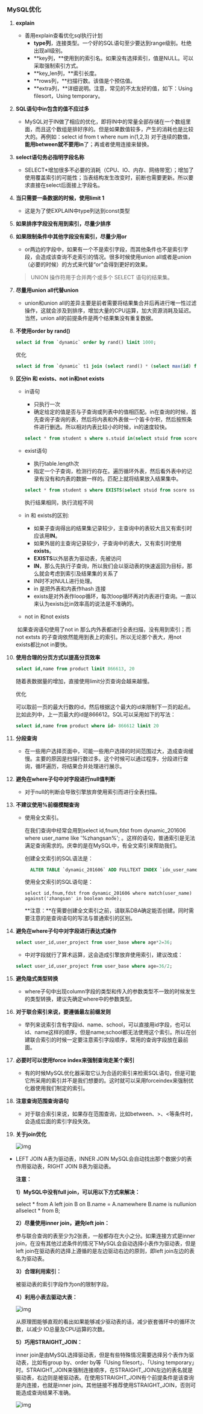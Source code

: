 ### MySQL优化

1. **explain**

   * 善用explain查看优化sql执行计划
     * **type列**，连接类型。一个好的SQL语句至少要达到range级别。杜绝出现all级别。
     * **key列，**使用到的索引名。如果没有选择索引，值是NULL。可以采取强制索引方式。
     * **key_len列，**索引长度。
     * **rows列，**扫描行数。该值是个预估值。
     * **extra列，**详细说明。注意，常见的不太友好的值，如下：Using filesort，Using temporary。

2. **SQL语句中in包含的值不应过多**

   * MySQL对于IN做了相应的优化，即将IN中的常量全部存储在一个数组里面，而且这个数组是排好序的。但是如果数值较多，产生的消耗也是比较大的。再例如：select id from t where num in(1,2,3) 对于连续的数值，**能用between就不要用in**了；再或者使用连接来替换。 

3. **select语句务必指明字段名称**

   * SELECT*增加很多不必要的消耗（CPU、IO、内存、网络带宽）；增加了使用覆盖索引的可能性；当表结构发生改变时，前断也需要更新。所以要求直接在select后面接上字段名。 

4. **当只需要一条数据的时候，使用limit 1**

   * 这是为了使EXPLAIN中type列达到const类型 

5. **如果排序字段没有用到索引，尽量少排序**

6. **如果限制条件中其他字段没有索引，尽量少用or**

   * or两边的字段中，如果有一个不是索引字段，而其他条件也不是索引字段，会造成该查询不走索引的情况。很多时候使用union all或者是union（必要的时候）的方式来代替“or”会得到更好的效果。 

   > UNION 操作符用于合并两个或多个 SELECT 语句的结果集。 

7. **尽量用union all代替union**

   * union和union all的差异主要是前者需要将结果集合并后再进行唯一性过滤操作，这就会涉及到排序，增加大量的CPU运算，加大资源消耗及延迟。当然，union all的前提条件是两个结果集没有重复数据。 

8. **不使用order by rand()**

   ```sql
   select id from `dynamic` order by rand() limit 1000;
   ```

   优化

   ```sql
   select id from `dynamic` t1 join (select rand() * (select max(id) from `dynamic`) as nid) t2 on t1.id > t2.nidlimit 1000;
   ```

9. **区分in 和 exists、not in和not exists**

   * in语句
     * 只执行一次
     * 确定给定的值是否与子查询或列表中的值相匹配。in在查询的时候，首先查询子查询的表，然后将内表和外表做一个笛卡尔积，然后按照条件进行删选。所以相对内表比较小的时候，in的速度较快。

     ```sql
     select * from student s where s.stuid in(select stuid from score ss where ss.stuid = s.stuid)
     ```

   * exist语句

     * 执行table.length次
     * 指定一个子查询，检测行的存在。遍历循环外表，然后看外表中的记录有没有和内表的数据一样的。匹配上就将结果放入结果集中。

     ```sql
     select * from student s where EXISTS(select stuid from score ss where ss.stuid = s.stuid)
     ```

     执行结果相同，执行流程不同

   * in 和 exists的区别: 

     - 如果子查询得出的结果集记录较少，主查询中的表较大且又有索引时应该用**IN**。
     - 如果外层的主查询记录较少，子查询中的表大，又有索引时使用**exists**。
     - **EXISTS**以外层表为驱动表，先被访问
     - **IN**，那么先执行子查询，所以我们会以驱动表的快速返回为目标，那么就会考虑到索引及结果集的关系了 
     - IN时不对NULL进行处理。
     - in 是把外表和内表作hash 连接
     - exists是对外表作loop循环，每次loop循环再对内表进行查询。一直以来认为exists比in效率高的说法是不准确的。

   * not in 和not exists

   ​	如果查询语句使用了not in 那么内外表都进行全表扫描，没有用到索引；而not extsts 的子查询依然能用到表上的索引。所以无论那个表大，用not exists都比not in要快。

10. **使用合理的分页方式以提高分页效率**

    ```sql
    select id,name from product limit 866613, 20
    ```

    随着表数据量的增加，直接使用limit分页查询会越来越慢。 

    优化

    可以取前一页的最大行数的id，然后根据这个最大的id来限制下一页的起点。比如此列中，上一页最大的id是866612。SQL可以采用如下的写法： 

    ```sql
    select id,name from product where id> 866612 limit 20
    ```

11. **分段查询**

    * 在一些用户选择页面中，可能一些用户选择的时间范围过大，造成查询缓慢。主要的原因是扫描行数过多。这个时候可以通过程序，分段进行查询，循环遍历，将结果合并处理进行展示。

12. **避免在where子句中对字段进行null值判断**

    * 对于null的判断会导致引擎放弃使用索引而进行全表扫描。 

13. **不建议使用%前缀模糊查询**

    * 使用全文索引。

      在我们查询中经常会用到select id,fnum,fdst from dynamic_201606 where user_name like '%zhangsan%'; 。这样的语句，普通索引是无法满足查询需求的。庆幸的是在MySQL中，有全文索引来帮助我们。

      创建全文索引的SQL语法是：

      ```sql
        ALTER TABLE `dynamic_201606` ADD FULLTEXT INDEX `idx_user_name` (`user_name`);
      ```

      使用全文索引的SQL语句是：

      ```sql\
      select id,fnum,fdst from dynamic_201606 where match(user_name) against('zhangsan' in boolean mode);
      ```

      **注意：**在需要创建全文索引之前，请联系DBA确定能否创建。同时需要注意的是查询语句的写法与普通索引的区别。

14. **避免在where子句中对字段进行表达式操作**

    ```sql
    select user_id,user_project from user_base where age*2=36;
    ```

    * 中对字段就行了算术运算，这会造成引擎放弃使用索引，建议改成：

    ```sql
    select user_id,user_project from user_base where age=36/2;
    ```

15. **避免隐式类型转换**

    * where子句中出现column字段的类型和传入的参数类型不一致的时候发生的类型转换，建议先确定where中的参数类型。

16. **对于联合索引来说，要遵循最左前缀发则**

    * 举列来说索引含有字段id、name、school，可以直接用id字段，也可以id、name这样的顺序，但是name;school都无法使用这个索引。所以在创建联合索引的时候一定要注意索引字段顺序，常用的查询字段放在最前面。

17. **必要时可以使用force index来强制查询走某个索引**

    * 有的时候MySQL优化器采取它认为合适的索引来检索SQL语句，但是可能它所采用的索引并不是我们想要的。这时就可以采用forceindex来强制优化器使用我们制定的索引。

18. **注意查询范围查询语句**

    * 对于联合索引来说，如果存在范围查询，比如between、>、<等条件时，会造成后面的索引字段失效。 

19. **关于join优化**

    ![img](https://mmbiz.qpic.cn/mmbiz_jpg/tibrg3AoIJTsfu3nd3L2RGjl6VO7yxISPcKk5H7XnmAaZzuhtOJ4ODpsuBhmBNCic1aF8t9nITOxDRYsRa3A10ew/640?wx_fmt=jpeg&tp=webp&wxfrom=5&wx_lazy=1&wx_co=1)

* LEFT JOIN A表为驱动表，INNER JOIN MySQL会自动找出那个数据少的表作用驱动表，RIGHT JOIN B表为驱动表。

  **注意：**

  **1）MySQL中没有full join，可以用以下方式来解决：**

  select * from A left join B on B.name = A.namewhere B.name is nullunion allselect * from B;

  **2）尽量使用inner join，避免left join：**

  参与联合查询的表至少为2张表，一般都存在大小之分。如果连接方式是inner join，在没有其他过滤条件的情况下MySQL会自动选择小表作为驱动表，但是left join在驱动表的选择上遵循的是左边驱动右边的原则，即left join左边的表名为驱动表。

  **3）合理利用索引：**

  被驱动表的索引字段作为on的限制字段。

  **4）利用小表去驱动大表：**

  ![img](https://mmbiz.qpic.cn/mmbiz_jpg/tibrg3AoIJTsfu3nd3L2RGjl6VO7yxISPbiag8y4LggbC1B0VSIAFyoUWeOPzb4dsjdhlz7NAV7zSyFhmtF77xyw/640?wx_fmt=jpeg&tp=webp&wxfrom=5&wx_lazy=1&wx_co=1)

  从原理图能够直观的看出如果能够减少驱动表的话，减少嵌套循环中的循环次数，以减少 IO总量及CPU运算的次数。

  **5）巧用STRAIGHT_JOIN：**

  inner join是由MySQL选择驱动表，但是有些特殊情况需要选择另个表作为驱动表，比如有group by、order by等「Using filesort」、「Using temporary」时。STRAIGHT_JOIN来强制连接顺序，在STRAIGHT_JOIN左边的表名就是驱动表，右边则是被驱动表。在使用STRAIGHT_JOIN有个前提条件是该查询是内连接，也就是inner join。其他链接不推荐使用STRAIGHT_JOIN，否则可能造成查询结果不准确。

  ![img](https://mmbiz.qpic.cn/mmbiz_jpg/tibrg3AoIJTsfu3nd3L2RGjl6VO7yxISPY46CzOXhvOrlSuFKghXic9EnRot4jD3ibzIFS3DQNcuZOojibXoJcXqYw/640?wx_fmt=jpeg&tp=webp&wxfrom=5&wx_lazy=1&wx_co=1)